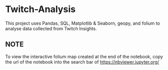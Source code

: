 # Twitch-Analysis

This project uses Pandas, SQL, Matplotlib & Seaborn, geopy, and folium to analyse data collected from Twitch Insights.

## NOTE
To view the interactive folium map created at the end of the notebook, copy the url of the notebook into the search bar of https://nbviewer.jupyter.org/ 
